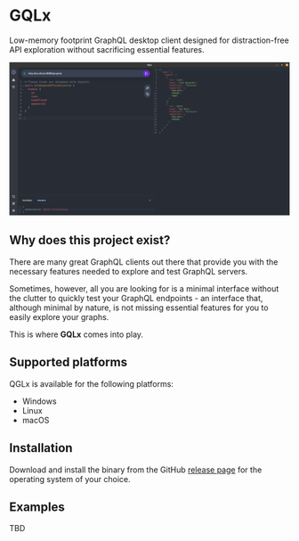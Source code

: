 # GQLx

Low-memory footprint GraphQL desktop client designed for distraction-free API exploration without sacrificing essential features.

![GQLx Default cover](https://github.com/ekkolon/gqlx/blob/dev/images/default-cover.png)

## Why does this project exist?

There are many great GraphQL clients out there that provide you with the necessary features needed to explore and test GraphQL servers.

Sometimes, however, all you are looking for is a minimal interface without the clutter to quickly test your GraphQL endpoints - an interface that, although minimal by nature, is not missing essential features for you to easily explore your graphs.

This is where **GQLx** comes into play.

## Supported platforms

QGLx is available for the following platforms:

- Windows
- Linux
- macOS

## Installation

Download and install the binary from the GitHub [release page](https://github.com/ekkolon/gqlx/releases) for the operating system of your choice.

## Examples

TBD
